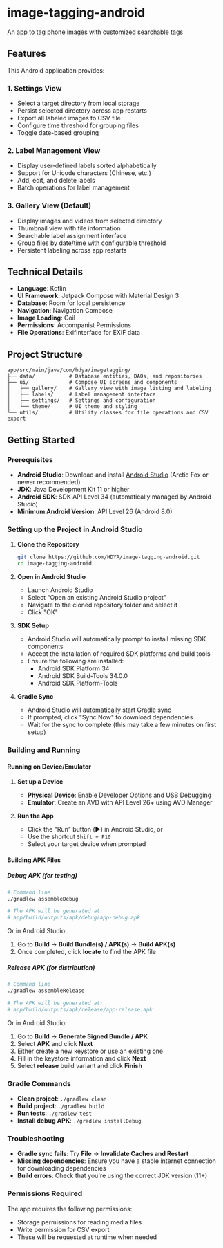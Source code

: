 # image-tagging-android
An app to tag phone images with customized searchable tags

## Features

This Android application provides:

### 1. Settings View
- Select a target directory from local storage
- Persist selected directory across app restarts  
- Export all labeled images to CSV file
- Configure time threshold for grouping files
- Toggle date-based grouping

### 2. Label Management View
- Display user-defined labels sorted alphabetically
- Support for Unicode characters (Chinese, etc.)
- Add, edit, and delete labels
- Batch operations for label management

### 3. Gallery View (Default)
- Display images and videos from selected directory
- Thumbnail view with file information
- Searchable label assignment interface
- Group files by date/time with configurable threshold
- Persistent labeling across app restarts

## Technical Details

- **Language**: Kotlin
- **UI Framework**: Jetpack Compose with Material Design 3
- **Database**: Room for local persistence
- **Navigation**: Navigation Compose
- **Image Loading**: Coil
- **Permissions**: Accompanist Permissions
- **File Operations**: ExifInterface for EXIF data

## Project Structure

```
app/src/main/java/com/hdya/imagetagging/
├── data/           # Database entities, DAOs, and repositories
├── ui/             # Compose UI screens and components
│   ├── gallery/    # Gallery view with image listing and labeling
│   ├── labels/     # Label management interface
│   ├── settings/   # Settings and configuration
│   └── theme/      # UI theme and styling
└── utils/          # Utility classes for file operations and CSV export
```

## Getting Started

### Prerequisites

- **Android Studio**: Download and install [Android Studio](https://developer.android.com/studio) (Arctic Fox or newer recommended)
- **JDK**: Java Development Kit 11 or higher
- **Android SDK**: SDK API Level 34 (automatically managed by Android Studio)
- **Minimum Android Version**: API Level 26 (Android 8.0)

### Setting up the Project in Android Studio

1. **Clone the Repository**
   ```bash
   git clone https://github.com/HDYA/image-tagging-android.git
   cd image-tagging-android
   ```

2. **Open in Android Studio**
   - Launch Android Studio
   - Select "Open an existing Android Studio project"
   - Navigate to the cloned repository folder and select it
   - Click "OK"

3. **SDK Setup**
   - Android Studio will automatically prompt to install missing SDK components
   - Accept the installation of required SDK platforms and build tools
   - Ensure the following are installed:
     - Android SDK Platform 34
     - Android SDK Build-Tools 34.0.0
     - Android SDK Platform-Tools

4. **Gradle Sync**
   - Android Studio will automatically start Gradle sync
   - If prompted, click "Sync Now" to download dependencies
   - Wait for the sync to complete (this may take a few minutes on first setup)

### Building and Running

#### Running on Device/Emulator

1. **Set up a Device**
   - **Physical Device**: Enable Developer Options and USB Debugging
   - **Emulator**: Create an AVD with API Level 26+ using AVD Manager

2. **Run the App**
   - Click the "Run" button (▶️) in Android Studio, or
   - Use the shortcut `Shift + F10`
   - Select your target device when prompted

#### Building APK Files

##### Debug APK (for testing)
```bash
# Command line
./gradlew assembleDebug

# The APK will be generated at:
# app/build/outputs/apk/debug/app-debug.apk
```

Or in Android Studio:
1. Go to **Build** → **Build Bundle(s) / APK(s)** → **Build APK(s)**
2. Once completed, click **locate** to find the APK file

##### Release APK (for distribution)
```bash
# Command line
./gradlew assembleRelease

# The APK will be generated at:
# app/build/outputs/apk/release/app-release.apk
```

Or in Android Studio:
1. Go to **Build** → **Generate Signed Bundle / APK**
2. Select **APK** and click **Next**
3. Either create a new keystore or use an existing one
4. Fill in the keystore information and click **Next**
5. Select **release** build variant and click **Finish**

### Gradle Commands

- **Clean project**: `./gradlew clean`
- **Build project**: `./gradlew build`
- **Run tests**: `./gradlew test`
- **Install debug APK**: `./gradlew installDebug`

### Troubleshooting

- **Gradle sync fails**: Try **File** → **Invalidate Caches and Restart**
- **Missing dependencies**: Ensure you have a stable internet connection for downloading dependencies
- **Build errors**: Check that you're using the correct JDK version (11+)

### Permissions Required

The app requires the following permissions:
- Storage permissions for reading media files
- Write permission for CSV export
- These will be requested at runtime when needed
